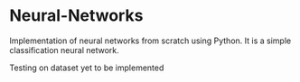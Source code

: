 # Neural-Networks
Implementation of neural networks from scratch using Python.
It is a simple classification neural network.

Testing on dataset yet to be implemented
